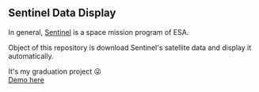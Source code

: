 ## Sentinel Data Display
In general, [Sentinel](https://sentinel.esa.int/web/sentinel/home) is a space mission program of ESA.

Object of this repository is download Sentinel's satellite data 
and display it automatically.

It's my graduation project :stuck_out_tongue_winking_eye:  
[Demo here](https://github.com/CurryRice233/Sentinel) 

